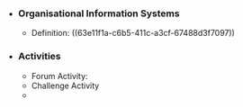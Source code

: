 - ### Organisational Information Systems
	- Definition: ((63e11f1a-c6b5-411c-a3cf-67488d3f7097))
- ### Activities
	- Forum Activity:
	- Challenge Activity
	-